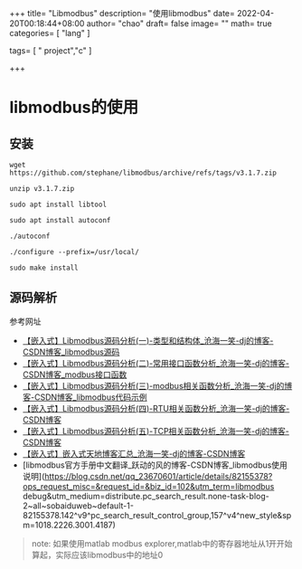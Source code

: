 +++
title= "Libmodbus"
description= "使用libmodbus"
date= 2022-04-20T00:18:44+08:00
author= "chao"
draft= false
image= "" 
math= true
categories= [
    "lang"
]

tags=  [
    " project","c"
]

+++

# libmodbus的使用

## 安装

~~~
wget https://github.com/stephane/libmodbus/archive/refs/tags/v3.1.7.zip

unzip v3.1.7.zip

sudo apt install libtool

sudo apt install autoconf

./autoconf

./configure --prefix=/usr/local/

sudo make install
~~~

## 源码解析

参考网址

- [【嵌入式】Libmodbus源码分析(一)-类型和结构体_沧海一笑-dj的博客-CSDN博客_libmodbus源码](https://blog.csdn.net/dengjin20104042056/article/details/116669466?ops_request_misc=%7B%22request%5Fid%22%3A%22165038752016781685380520%22%2C%22scm%22%3A%2220140713.130102334..%22%7D&request_id=165038752016781685380520&biz_id=0&utm_medium=distribute.pc_search_result.none-task-blog-2~all~sobaiduend~default-1-116669466.142^v9^pc_search_result_control_group,157^v4^new_style&utm_term=modbus_mapping_t&spm=1018.2226.3001.4187) 
- [【嵌入式】Libmodbus源码分析(二)-常用接口函数分析_沧海一笑-dj的博客-CSDN博客_modbus接口函数](https://dengjin.blog.csdn.net/article/details/116721415)  
- [【嵌入式】Libmodbus源码分析(三)-modbus相关函数分析_沧海一笑-dj的博客-CSDN博客_libmodbus代码示例](https://dengjin.blog.csdn.net/article/details/116752449)
- [【嵌入式】Libmodbus源码分析(四)-RTU相关函数分析_沧海一笑-dj的博客-CSDN博客](https://dengjin.blog.csdn.net/article/details/116752863)
- [【嵌入式】Libmodbus源码分析(五)-TCP相关函数分析_沧海一笑-dj的博客-CSDN博客](https://dengjin.blog.csdn.net/article/details/116753916)
- [【嵌入式】嵌入式天地博客汇总_沧海一笑-dj的博客-CSDN博客](https://dengjin.blog.csdn.net/article/details/116999754)
- [libmodbus官方手册中文翻译_跃动的风的博客-CSDN博客_libmodbus使用说明](https://blog.csdn.net/qq_23670601/article/details/82155378?ops_request_misc=&request_id=&biz_id=102&utm_term=libmodbus debug&utm_medium=distribute.pc_search_result.none-task-blog-2~all~sobaiduweb~default-1-82155378.142^v9^pc_search_result_control_group,157^v4^new_style&spm=1018.2226.3001.4187)

>note: 如果使用matlab modbus explorer,matlab中的寄存器地址从1开开始算起，实际应该libmodbus中的地址0